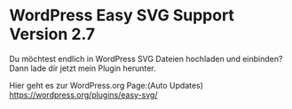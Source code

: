# WordPress Easy SVG Support Version 2.7

Du möchtest endlich in WordPress SVG Dateien hochladen und einbinden? Dann lade dir jetzt mein Plugin herunter.

Hier geht es zur WordPress.org Page:(Auto Updates)  
https://wordpress.org/plugins/easy-svg/ 
